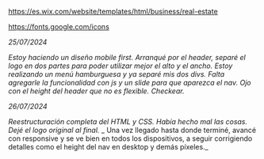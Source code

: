 https://es.wix.com/website/templates/html/business/real-estate

https://fonts.google.com/icons

*25/07/2024*

_Estoy haciendo un diseño mobile first. Arranqué por el header, separé el logo en dos partes para poder utilizar mejor el alto y el ancho. Estoy realizando un menú hamburguesa y ya separé mis dos divs. Falta agregarle la funcionalidad con js y un slide para que aparezca el nav._
_Ojo con el height del header que no es flexible. Checkear._



*26/07/2024*

_Reestructuración completa del HTML y CSS. Había hecho mal las cosas. Dejé el logo original al final._
_ Una vez llegado hasta donde terminé, avancé con responsive y se ve bien en todos los dispositivos, a seguir corrigiendo detalles como el height del nav en desktop y demás píxeles._

